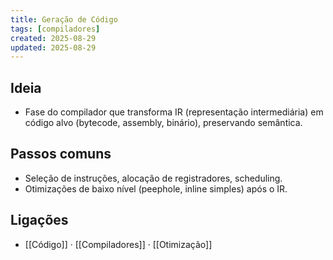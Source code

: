 ```yaml
---
title: Geração de Código
tags: [compiladores]
created: 2025-08-29
updated: 2025-08-29
---
```


## Ideia
- Fase do compilador que transforma IR (representação intermediária) em código alvo (bytecode, assembly, binário), preservando semântica.

## Passos comuns
- Seleção de instruções, alocação de registradores, scheduling.
- Otimizações de baixo nível (peephole, inline simples) após o IR.

## Ligações
- [[Código]] · [[Compiladores]] · [[Otimização]]
